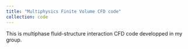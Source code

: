 ```yaml
---
title: "Multiphysics Finite Volume CFD code"
collection: code
---
```

This is multiphase fluid-structure interaction CFD code developped in my group. 
